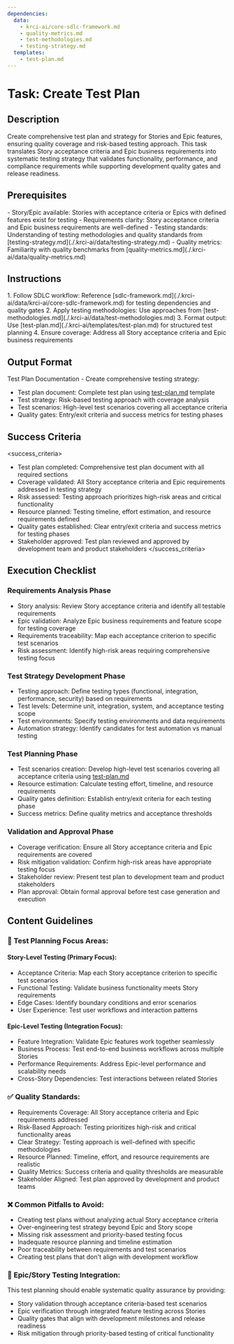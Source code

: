 ```yaml
---
dependencies:
  data:
    - krci-ai/core-sdlc-framework.md
    - quality-metrics.md
    - test-methodologies.md
    - testing-strategy.md
  templates:
    - test-plan.md
---
```


# Task: Create Test Plan

## Description

Create comprehensive test plan and strategy for Stories and Epic features, ensuring quality coverage and risk-based testing approach. This task translates Story acceptance criteria and Epic business requirements into systematic testing strategy that validates functionality, performance, and compliance requirements while supporting development quality gates and release readiness.

## Prerequisites

<prerequisites>
- Story/Epic available: Stories with acceptance criteria or Epics with defined features exist for testing
- Requirements clarity: Story acceptance criteria and Epic business requirements are well-defined
- Testing standards: Understanding of testing methodologies and quality standards from [testing-strategy.md](./.krci-ai/data/testing-strategy.md)
- Quality metrics: Familiarity with quality benchmarks from [quality-metrics.md](./.krci-ai/data/quality-metrics.md)
</prerequisites>

## Instructions

<instructions>
1. Follow SDLC workflow: Reference [sdlc-framework.md](./.krci-ai/data/krci-ai/core-sdlc-framework.md) for testing dependencies and quality gates
2. Apply testing methodologies: Use approaches from [test-methodologies.md](./.krci-ai/data/test-methodologies.md)
3. Format output: Use [test-plan.md](./.krci-ai/templates/test-plan.md) for structured test planning
4. Ensure coverage: Address all Story acceptance criteria and Epic business requirements
</instructions>

## Output Format

Test Plan Documentation - Create comprehensive testing strategy:

- Test plan document: Complete test plan using [test-plan.md](./.krci-ai/templates/test-plan.md) template
- Test strategy: Risk-based testing approach with coverage analysis
- Test scenarios: High-level test scenarios covering all acceptance criteria
- Quality gates: Entry/exit criteria and success metrics for testing phases

## Success Criteria

<success_criteria>
- Test plan completed: Comprehensive test plan document with all required sections
- Coverage validated: All Story acceptance criteria and Epic requirements addressed in testing strategy
- Risk assessed: Testing approach prioritizes high-risk areas and critical functionality
- Resource planned: Testing timeline, effort estimation, and resource requirements defined
- Quality gates established: Clear entry/exit criteria and success metrics for testing phases
- Stakeholder approved: Test plan reviewed and approved by development team and product stakeholders
</success_criteria>

## Execution Checklist

### Requirements Analysis Phase

- Story analysis: Review Story acceptance criteria and identify all testable requirements
- Epic validation: Analyze Epic business requirements and feature scope for testing coverage
- Requirements traceability: Map each acceptance criterion to specific test scenarios
- Risk assessment: Identify high-risk areas requiring comprehensive testing focus

### Test Strategy Development Phase

- Testing approach: Define testing types (functional, integration, performance, security) based on requirements
- Test levels: Determine unit, integration, system, and acceptance testing scope
- Test environments: Specify testing environments and data requirements
- Automation strategy: Identify candidates for test automation vs manual testing

### Test Planning Phase

- Test scenarios creation: Develop high-level test scenarios covering all acceptance criteria using [test-plan.md](./.krci-ai/templates/test-plan.md)
- Resource estimation: Calculate testing effort, timeline, and resource requirements
- Quality gates definition: Establish entry/exit criteria for each testing phase
- Success metrics: Define quality metrics and acceptance thresholds

### Validation and Approval Phase

- Coverage verification: Ensure all Story acceptance criteria and Epic requirements are covered
- Risk mitigation validation: Confirm high-risk areas have appropriate testing focus
- Stakeholder review: Present test plan to development team and product stakeholders
- Plan approval: Obtain formal approval before test case generation and execution

## Content Guidelines

### 🎯 Test Planning Focus Areas:

#### Story-Level Testing (Primary Focus):

- Acceptance Criteria: Map each Story acceptance criterion to specific test scenarios
- Functional Testing: Validate business functionality meets Story requirements
- Edge Cases: Identify boundary conditions and error scenarios
- User Experience: Test user workflows and interaction patterns

#### Epic-Level Testing (Integration Focus):

- Feature Integration: Validate Epic features work together seamlessly
- Business Process: Test end-to-end business workflows across multiple Stories
- Performance Requirements: Address Epic-level performance and scalability needs
- Cross-Story Dependencies: Test interactions between related Stories

### ✅ Quality Standards:

- Requirements Coverage: All Story acceptance criteria and Epic requirements addressed
- Risk-Based Approach: Testing prioritizes high-risk and critical functionality areas
- Clear Strategy: Testing approach is well-defined with specific methodologies
- Resource Planned: Timeline, effort, and resource requirements are realistic
- Quality Metrics: Success criteria and quality thresholds are measurable
- Stakeholder Aligned: Test plan approved by development and product teams

### ❌ Common Pitfalls to Avoid:

- Creating test plans without analyzing actual Story acceptance criteria
- Over-engineering test strategy beyond Epic and Story scope
- Missing risk assessment and priority-based testing focus
- Inadequate resource planning and timeline estimation
- Poor traceability between requirements and test scenarios
- Creating test plans that don't align with development workflow

### 🎯 Epic/Story Testing Integration:

This test planning should enable systematic quality assurance by providing:

- Story validation through acceptance criteria-based test scenarios
- Epic verification through integrated feature testing across Stories
- Quality gates that align with development milestones and release readiness
- Risk mitigation through priority-based testing of critical functionality
